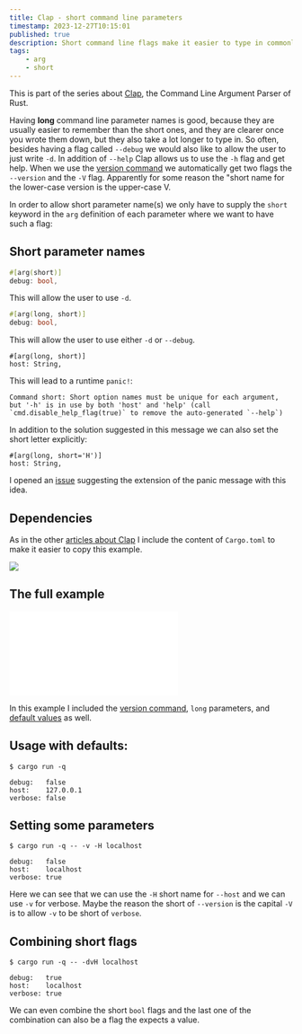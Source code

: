 ```yaml
---
title: Clap - short command line parameters
timestamp: 2023-12-27T10:15:01
published: true
description: Short command line flags make it easier to type in commonly used parameters.
tags:
    - arg
    - short
---
```


This is part of the series about [Clap](/clap), the Command Line Argument Parser of Rust.

Having **long** command line parameter names is good, because they are usually easier to remember than the short ones, and they are clearer once you wrote them down,
but they also take a lot longer to type in. So often, besides having a flag called `--debug` we would also like to allow the user to just write `-d`.
In addition of `--help` Clap allows us to use the `-h` flag and get help. When we use the [version command](/clap-show-version-number) we automatically get two flags
the `--version` and the `-V` flag. Apparently for some reason the "short name for the lower-case version is the upper-case V.

In order to allow short parameter name(s) we only have to supply the `short` keyword in the `arg` definition of each parameter where we want to have such a flag:

## Short parameter names

```rust
#[arg(short)]
debug: bool,
```

This will allow the user to use `-d`.


```rust
#[arg(long, short)]
debug: bool,
```

This will allow the user to use either `-d` or `--debug`.


```
#[arg(long, short)]
host: String,
```

This will lead to a runtime `panic!`:

```
Command short: Short option names must be unique for each argument, but '-h' is in use by both 'host' and 'help' (call `cmd.disable_help_flag(true)` to remove the auto-generated `--help`)
```

In addition to the solution suggested in this message we can also set the short letter explicitly:

```
#[arg(long, short='H')]
host: String,
```


I opened an [issue](https://github.com/clap-rs/clap/issues/5271) suggesting the extension of the panic message with this idea.


## Dependencies

As in the other [articles about Clap](/clap) I include the content of `Cargo.toml` to make it easier to copy this example.

![](examples/clap/short/Cargo.toml)

## The full example

![](examples/clap/short/src/main.rs)

In this example I included the [version command](/clap-show-version-number), `long` parameters, and [default values](/clap-default-values) as well.


## Usage with defaults:

```
$ cargo run -q

debug:   false
host:    127.0.0.1
verbose: false
```

## Setting some parameters

```
$ cargo run -q -- -v -H localhost

debug:   false
host:    localhost
verbose: true
```

Here we can see that we can use the `-H` short name for `--host` and we can use `-v` for verbose. Maybe the reason the short of `--version` is the capital `-V` is to allow `-v` to be short of `verbose`.

## Combining short flags

```
$ cargo run -q -- -dvH localhost

debug:   true
host:    localhost
verbose: true
```

We can even combine the short `bool` flags and the last one of the combination can also be a flag the expects a value.



